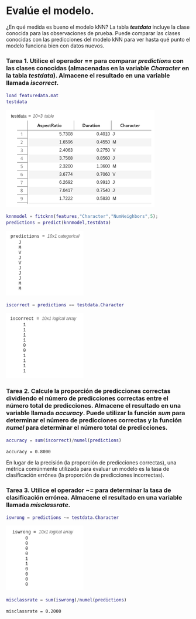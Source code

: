 # Evalúe el modelo.

¿En qué medida es bueno el modelo kNN? La tabla ***testdata*** incluye la clase conocida para las observaciones de prueba. Puede comparar las clases conocidas con las predicciones del modelo kNN para ver hasta qué punto el modelo funciona bien con datos nuevos.

### Tarea 1. Utilice el operador == para comparar *predictions* con las clases conocidas (almacenadas en la variable *Character* en la tabla *testdata*). Almacene el resultado en una variable llamada *iscorrect*.

```MatLab
load featuredata.mat
testdata
```
![](https://github.com/jm-quintas/MachineLearningMATLAB/blob/main/img/Captura%20desde%202025-02-17%2015-21-32.png)

```MatLab
knnmodel = fitcknn(features,"Character","NumNeighbors",5);
predictions = predict(knnmodel,testdata)
```
![](https://github.com/jm-quintas/MachineLearningMATLAB/blob/main/img/Captura%20desde%202025-02-17%2015-21-53.png)

```MatLab
iscorrect = predictions == testdata.Character
```
![](https://github.com/jm-quintas/MachineLearningMATLAB/blob/main/img/Captura%20desde%202025-02-17%2015-22-04.png)

### Tarea 2. Calcule la proporción de predicciones correctas dividiendo el número de predicciones correctas entre el número total de predicciones. Almacene el resultado en una variable llamada *accuracy*. Puede utilizar la función *sum* para determinar el número de predicciones correctas y la función *numel* para determinar el número total de predicciones.

```MatLab
accuracy = sum(iscorrect)/numel(predictions)
```
```
accuracy = 0.8000
```

En lugar de la precisión (la proporción de predicciones correctas), una métrica comúnmente utilizada para evaluar un modelo es la tasa de clasificación errónea (la proporción de predicciones incorrectas).

### Tarea 3. Utilice el operador ~= para determinar la tasa de clasificación errónea. Almacene el resultado en una variable llamada *misclassrate*.

```MatLab
iswrong = predictions ~= testdata.Character
```
![](https://github.com/jm-quintas/MachineLearningMATLAB/blob/main/img/Captura%20desde%202025-02-17%2015-38-41.png)

```MatLab
misclassrate = sum(iswrong)/numel(predictions)
```
```
misclassrate = 0.2000
```

